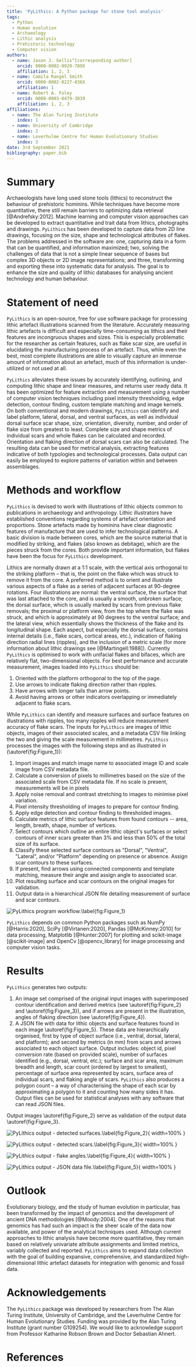 ```yaml
---
title: 'PyLithics: A Python package for stone tool analysis'
tags:
  - Python
  - Human evolution
  - Archaeology
  - Lithic analysis
  - Prehistoric technology
  - Computer vision
authors:
  - name: Jason J. Gellis^[corresponding author]
    orcid: 0000-0002-9929-789X
    affiliation: 1, 2, 3
  - name: Camila Rangel Smith
    orcid: 0000-0002-0227-836X
    affiliation: 1
  - name: Robert A. Foley
    orcid: 0000-0003-0479-3039
    affiliation: 1, 2, 3
affiliations:
  - name: The Alan Turing Institute
    index: 1
  - name: University of Cambridge
    index: 2
  - name: Leverhulme Centre for Human Evolutionary Studies
    index: 3
date: 3rd September 2021
bibliography: paper.bib
---
```

  
# Summary

Archaeologists have long used stone tools (lithics) to reconstruct the behaviour of prehistoric hominins. While 
techniques have become more quantitative, there still remain barriers to optimizing data retrieval [@Andrefsky:2012]. 
Machine learning and computer vision approaches can be developed to extract quantitative and trait data from lithics, 
photographs and drawings. `PyLithics` has been developed to capture data from 2D line drawings, focusing on the size, 
shape and technological attributes of flakes. The problems addressed in the software are: one, capturing data in a form
that can be quantified, and information maximized; two, solving the challenges of data that is not a simple linear 
sequence of bases but complex 3D objects or 2D image representations; and three, transforming and exporting these into 
systematic data for analysis. The goal is to enhance the size and quality of lithic databases for analysing ancient 
technology and human behaviour.

# Statement of need

`PyLithics` is an open-source, free for use software package for processing lithic artefact illustrations scanned from 
the literature. Accurately measuring lithic artefacts is difficult and especially time-consuming as lithics and their 
features are incongruous shapes and sizes. This is especially problematic for the researcher as certain features, such 
as flake scar size, are useful in elucidating the manufacturing process of an artefact. Thus, while even the best, 
most complete illustrations are able to visually capture an immense amount of information about an artefact, much of 
this information is under-utilized or not used at all.

`PyLithics` alleviates these issues by accurately identifying, outlining, and computing lithic shape and linear 
measures, and returns user ready data. It has been optimized for feature extraction and measurement using a number of 
computer vision techniques including pixel intensity thresholding, edge detection, contour finding, custom template 
matching and image kernels. On both conventional and modern drawings, `PyLithics` can identify and label platform, 
lateral, dorsal, and ventral surfaces, as well as individual dorsal surface scar shape, size, orientation, diversity, 
number, and order of flake size from greatest to least. Complete size and shape metrics of individual scars and whole 
flakes can be calculated and recorded. Orientation and flaking direction of dorsal scars can also be calculated. The 
resulting data can be used for metrical analysis, extracting features indicative of both typologies and technological 
processes. Data output can easily be employed to explore patterns of variation within and between assemblages.

# Methods and workflow

`PyLithics` is devised to work with illustrations of lithic objects common to publications in archaeology and 
anthropology. Lithic illustrators have established conventions regarding systems of artefact orientation and 
proportions. Stone artefacts made by hominins have clear diagnostic features of manufacture that are used to infer 
technological patterns. A basic division is made between cores, which are the source material that is modified by 
striking, and flakes (also known as debitage), which are the pieces struck from the cores. Both provide important 
information, but flakes have been the focus for `PyLithics` development. 

Lithics are normally drawn at a 1:1 scale, with the vertical axis orthogonal to the striking platform – that is, the 
point on the flake which was struck to remove it from the core. A preferred method is to orient and illustrate various 
aspects of a flake as a series of adjacent surfaces at 90-degree rotations. Four illustrations are normal: the ventral 
surface, the surface that was last attached to the core, and is usually a smooth, unbroken surface; the dorsal surface, 
which is usually marked by scars from previous flake removals; the proximal or platform view, from the top where the 
flake was struck, and which is approximately at 90 degrees to the ventral surface; and the lateral view, which 
essentially shows the thickness of the flake and its longitudinal shape. Each aspect, but especially the dorsal surface, 
contains internal details (i.e., flake scars, cortical areas, etc.), indication of flaking direction radial lines 
(ripples), and the inclusion of a metric scale (for more information about lithic drawings see [@Martingell:1988]). 
Currently `PyLithics` is optimised to work with unifacial flakes and bifaces, which are relatively flat, two-dimensional 
objects. For best performance and accurate measurement, images loaded into `PyLithics` should be:

1.	Oriented with the platform orthogonal to the top of the page.
2.	Use arrows to indicate flaking direction rather than ripples.
3.	Have arrows with longer tails than arrow points.
4.	Avoid having arrows or other indicators overlapping or immediately adjacent to flake scars.


While `PyLithics` can identify and measure surfaces and surface features on illustrations with ripples, too many ripples 
will reduce measurement accuracy of flake scars. The inputs for `PyLithics` are images of lithic objects, images of their associated scales, and a metadata CSV file 
linking the two and giving the scale measurement in millimetres. `PyLithics` processes the images with the following steps 
and as illustrated in (\autoref{fig:Figure_1}):


1.	Import images and match image name to associated image ID and scale image from CSV metadata file.
2.	Calculate a conversion of pixels to millimetres based on the size of the associated scale from CSV metadata file. If no scale is present, measurements will be in pixels
3.	Apply noise removal and contrast stretching to images to minimise pixel variation.
4.	Pixel intensity thresholding of images to prepare for contour finding.
5.	Apply edge detection and contour finding to thresholded images.
6.	Calculate metrics of lithic surface features from found contours -- area, length, breath, shape, number of vertices.
7.	Select contours which outline an entire lithic object's surfaces or select contours of inner scars greater than 3% and less than 50% of the total size of its surface.
8.	Classify these selected surface contours as "Dorsal", "Ventral", "Lateral", and/or "Platform" depending on presence or absence. Assign scar contours to these surfaces.
9.	If present, find arrows using connected components and template matching, measure their angle and assign angle to associated scar.
10.	Plot resulting surface and scar contours on the original images for validation.
11.	Output data in a hierarchical JSON file detailing measurement of surface and scar contours.

![PyLithics program workflow.\label{fig:Figure_1}](pylithics_flowchart.jpg)

`PyLithics` depends on common Python packages such as NumPy [@Harris:2020], SciPy [@Virtanen:2020], Pandas [@McKinney:2010] 
for data processing, Matplotlib [@Hunter:2007] for plotting and scikit-image [@scikit-image] and OpenCv [@opencv_library] 
for image processing and computer vision tasks.

# Results

`PyLithics` generates two outputs:

1) An image set comprised of the original input images with superimposed contour identification and derived metrics (see \autoref{fig:Figure_2} and \autoref{fig:Figure_3}), and if arrows are present in the illustration, angles of flaking direction (see \autoref{fig:Figure_4}).
2) A JSON file with data for lithic objects and surface features found in each image \autoref{fig:Figure_5}. These data are hierarchically organised, first by type of object surface (i.e., ventral, dorsal, lateral, and platform); and second by metrics (in mm) from scars and arrows associated to each object surface. Output includes: object id, pixel conversion rate (based on provided scale), number of surfaces identified (e.g., dorsal, ventral, etc.); surface and scar area, maximum breadth and length, scar count (ordered by largest to smallest), percentage of surface area represented by scars, surface area of individual scars, and flaking angle of scars. `PyLithics` also produces a polygon count – a way of characterising the shape of each scar by approximating a polygon to it and counting how many sides it has. Output files can be used for statistical analyses with any software that can read JSON files.

Output images \autoref{fig:Figure_2} serve as validation of the output data \autoref{fig:Figure_3}.

![PyLithics output - detected surfaces.\label{fig:Figure_2}](rub_al_khali_lithic_surfaces.png ){ width=100% }

![PyLithics output - detected scars.\label{fig:Figure_3}](rub_al_khali_lithic_scars.png ){ width=100% }

![PyLithics output - flake angles.\label{fig:Figure_4}](rub_al_khali_lithic_angles.png){ width=100% }

![PyLithics output - JSON data file.\label{fig:Figure_5}](rub_al_khali_JSON.png){ width=100% }

# Outlook 

Evolutionary biology, and the study of human evolution in particular, has been transformed by the impact of genomics and 
the development of ancient DNA methodologies [@Moody:2004]. One of the reasons that genomics has had such an impact is 
the sheer scale of the data now available, and power of the analytical techniques used. Although current approaches to 
lithic analysis have become more quantitative, they remain based on relatively univariate attribute assignments and 
limited metrics, variably collected and reported. `PyLithics` aims to expand data collection with the goal of building 
expansive, comprehensive, and standardized high-dimensional lithic artefact datasets for integration with genomic and 
fossil data.

# Acknowledgements

The `PyLithics` package was developed by researchers from The Alan Turing Institute, University of Cambridge, and the Leverhulme Centre for Human Evolutionary Studies. Funding was provided by the Alan Turing Institute (grant number G109254). We would like to acknowledge support from Professor Katharine Robson Brown and Doctor Sebastian Ahnert.

# References
